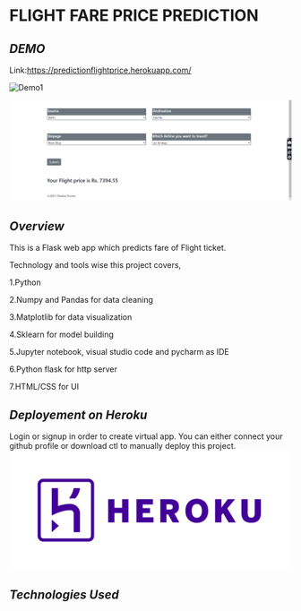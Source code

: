 <h1> FLIGHT FARE PRICE PREDICTION </h1>

***DEMO***
---
Link:https://predictionflightprice.herokuapp.com/

![Demo1](https://user-images.githubusercontent.com/32620288/123793947-ee3a7280-d8ff-11eb-8a10-99bb0e5ee415.png)

<img src = "Demo2.png">

***Overview***
---

This is a Flask web app which predicts fare of Flight ticket.

Technology and tools wise this project covers,

1.Python

2.Numpy and Pandas for data cleaning

3.Matplotlib for data visualization

4.Sklearn for model building

5.Jupyter notebook, visual studio code and pycharm as IDE

6.Python flask for http server

7.HTML/CSS for UI

***Deployement on Heroku***
---

Login or signup in order to create virtual app. You can either connect your github profile or download ctl to manually deploy this project.
<img src = "heroku.png" >

***Technologies Used***
---

